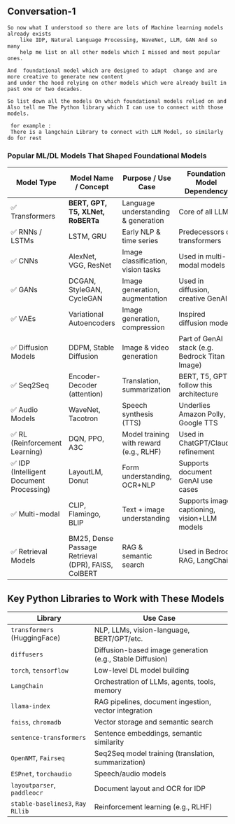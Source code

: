 ## Conversation-1 
```
So now what I understood so there are lots of Machine learning models already exists 
    like IDP, Natural Language Processing, WaveNet, LLM, GAN And so many 
    help me list on all other models which I missed and most popular ones.
     
And  foundational model which are designed to adapt  change and are more creative to generate new content
and under the hood relying on other models which were already built in past one or two decades.

So list down all the models On which foundational models relied on and 
Also tell me The Python library which I can use to connect with those models.
 
 for example :
 There is a langchain Library to connect with LLM Model, so similarly do for rest
```
###  Popular ML/DL Models That Shaped Foundational Models
| **Model Type**                          | **Model Name / Concept**                            | **Purpose / Use Case**                  | **Foundation Model Dependency**                | **Python Library**                                   |
| --------------------------------------- | --------------------------------------------------- | --------------------------------------- | ---------------------------------------------- | ---------------------------------------------------- |
| ✅ Transformers                          | **BERT, GPT, T5, XLNet, RoBERTa**                   | Language understanding & generation     | Core of all LLMs                               | `transformers` (HuggingFace), `LangChain`            |
| ✅ RNNs / LSTMs                          | LSTM, GRU                                           | Early NLP & time series                 | Predecessors of transformers                   | `keras`, `torch.nn`                                  |
| ✅ CNNs                                  | AlexNet, VGG, ResNet                                | Image classification, vision tasks      | Used in multi-modal models                     | `torchvision`, `tensorflow.keras.applications`       |
| ✅ GANs                                  | DCGAN, StyleGAN, CycleGAN                           | Image generation, augmentation          | Used in diffusion, creative GenAI              | `tensorflow`, `torch`, `diffusers`                   |
| ✅ VAEs                                  | Variational Autoencoders                            | Image generation, compression           | Inspired diffusion models                      | `Pyro`, `TensorFlow Probability`                     |
| ✅ Diffusion Models                      | DDPM, Stable Diffusion                              | Image & video generation                | Part of GenAI stack (e.g. Bedrock Titan Image) | `diffusers`, `comfyui`, `invokeAI`                   |
| ✅ Seq2Seq                               | Encoder-Decoder (attention)                         | Translation, summarization              | BERT, T5, GPT follow this architecture         | `OpenNMT`, `Fairseq`, `transformers`                 |
| ✅ Audio Models                          | WaveNet, Tacotron                                   | Speech synthesis (TTS)                  | Underlies Amazon Polly, Google TTS             | `ESPnet`, `torchaudio`                               |
| ✅ RL (Reinforcement Learning)           | DQN, PPO, A3C                                       | Model training with reward (e.g., RLHF) | Used in ChatGPT/Claude refinement              | `stable-baselines3`, `Ray RLlib`                     |
| ✅ IDP (Intelligent Document Processing) | LayoutLM, Donut                                     | Form understanding, OCR+NLP             | Supports document GenAI use cases              | `transformers`, `paddleocr`, `layoutparser`          |
| ✅ Multi-modal                           | CLIP, Flamingo, BLIP                                | Text + image understanding              | Supports image captioning, vision+LLM models   | `transformers`, `OpenCLIP`, `vision-language-models` |
| ✅ Retrieval Models                      | BM25, Dense Passage Retrieval (DPR), FAISS, ColBERT | RAG & semantic search                   | Used in Bedrock RAG, LangChain                 | `faiss`, `chromadb`, `sentence-transformers`         |


## Key Python Libraries to Work with These Models
| **Library**                      | **Use Case**                                              |
| -------------------------------- | --------------------------------------------------------- |
| `transformers` (HuggingFace)     | NLP, LLMs, vision-language, BERT/GPT/etc.                 |
| `diffusers`                      | Diffusion-based image generation (e.g., Stable Diffusion) |
| `torch`, `tensorflow`            | Low-level DL model building                               |
| `LangChain`                      | Orchestration of LLMs, agents, tools, memory              |
| `llama-index`                    | RAG pipelines, document ingestion, vector integration     |
| `faiss`, `chromadb`              | Vector storage and semantic search                        |
| `sentence-transformers`          | Sentence embeddings, semantic similarity                  |
| `OpenNMT`, `Fairseq`             | Seq2Seq model training (translation, summarization)       |
| `ESPnet`, `torchaudio`           | Speech/audio models                                       |
| `layoutparser`, `paddleocr`      | Document layout and OCR for IDP                           |
| `stable-baselines3`, `Ray RLlib` | Reinforcement learning (e.g., RLHF)                       |
